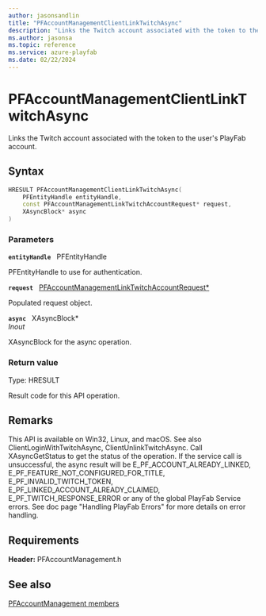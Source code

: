 ```yaml
---
author: jasonsandlin
title: "PFAccountManagementClientLinkTwitchAsync"
description: "Links the Twitch account associated with the token to the user's PlayFab account."
ms.author: jasonsa
ms.topic: reference
ms.service: azure-playfab
ms.date: 02/22/2024
---
```


# PFAccountManagementClientLinkTwitchAsync  

Links the Twitch account associated with the token to the user's PlayFab account.  

## Syntax  
  
```cpp
HRESULT PFAccountManagementClientLinkTwitchAsync(  
    PFEntityHandle entityHandle,  
    const PFAccountManagementLinkTwitchAccountRequest* request,  
    XAsyncBlock* async  
)  
```  
  
### Parameters  
  
**`entityHandle`** &nbsp; PFEntityHandle  
  
PFEntityHandle to use for authentication.  
  
**`request`** &nbsp; [PFAccountManagementLinkTwitchAccountRequest*](../../pfaccountmanagementtypes/structs/pfaccountmanagementlinktwitchaccountrequest.md)  
  
Populated request object.  
  
**`async`** &nbsp; XAsyncBlock*  
*_Inout_*  
  
XAsyncBlock for the async operation.  
  
  
### Return value
Type: HRESULT
  
Result code for this API operation.
  
## Remarks  
  
This API is available on Win32, Linux, and macOS. See also ClientLoginWithTwitchAsync, ClientUnlinkTwitchAsync. Call XAsyncGetStatus to get the status of the operation. If the service call is unsuccessful, the async result will be E_PF_ACCOUNT_ALREADY_LINKED, E_PF_FEATURE_NOT_CONFIGURED_FOR_TITLE, E_PF_INVALID_TWITCH_TOKEN, E_PF_LINKED_ACCOUNT_ALREADY_CLAIMED, E_PF_TWITCH_RESPONSE_ERROR or any of the global PlayFab Service errors. See doc page "Handling PlayFab Errors" for more details on error handling.
  
## Requirements  
  
**Header:** PFAccountManagement.h
  
## See also  
[PFAccountManagement members](../pfaccountmanagement_members.md)  

  
  
